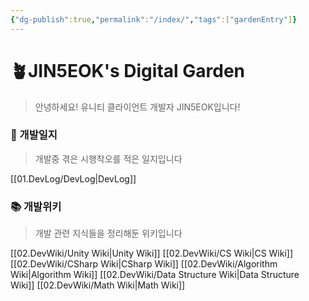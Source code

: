 ```yaml
---
{"dg-publish":true,"permalink":"/index/","tags":["gardenEntry"]}
---
```


# 🪴JIN5EOK's Digital Garden

> 안녕하세요! 유니티 클라이언트 개발자 JIN5EOK입니다!

### 📝 개발일지

> 개발중 겪은 시행착오를 적은 일지입니다

[[01.DevLog/DevLog\|DevLog]]
### 📚 개발위키

> 개발 관련 지식들을 정리해둔 위키입니다
 
[[02.DevWiki/Unity Wiki\|Unity Wiki]]
[[02.DevWiki/CS Wiki\|CS Wiki]]
[[02.DevWiki/CSharp Wiki\|CSharp Wiki]]
[[02.DevWiki/Algorithm Wiki\|Algorithm Wiki]]
[[02.DevWiki/Data Structure Wiki\|Data Structure Wiki]]
[[02.DevWiki/Math Wiki\|Math Wiki]]
